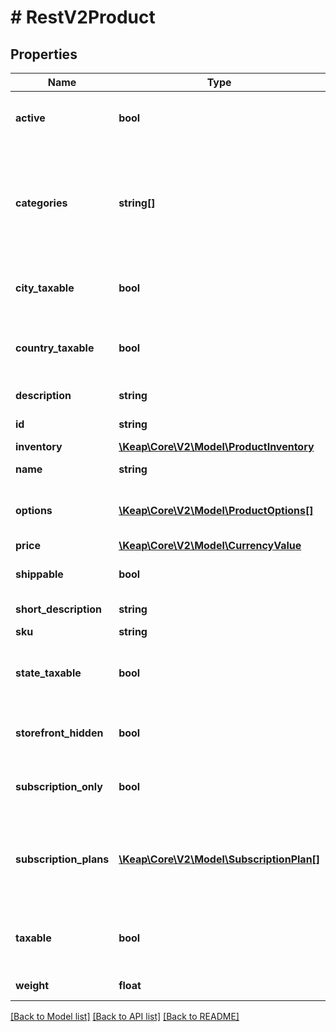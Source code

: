 # # RestV2Product

## Properties

Name | Type | Description | Notes
------------ | ------------- | ------------- | -------------
**active** | **bool** | True means active, False means inactive | [optional]
**categories** | **string[]** | List of category ids to indicate which categories this product will belong to. Can be empty. | [optional]
**city_taxable** | **bool** | If city-based taxes should be applied to this product | [optional]
**country_taxable** | **bool** | If country-based taxes should be applied to this product | [optional]
**description** | **string** | Product long description | [optional]
**id** | **string** | The product ID | [optional]
**inventory** | [**\Keap\Core\V2\Model\ProductInventory**](ProductInventory.md) |  | [optional]
**name** | **string** | Product name | [optional]
**options** | [**\Keap\Core\V2\Model\ProductOptions[]**](ProductOptions.md) | List of product options. Can be empty. | [optional]
**price** | [**\Keap\Core\V2\Model\CurrencyValue**](CurrencyValue.md) |  | [optional]
**shippable** | **bool** | If the product requires shipping | [optional]
**short_description** | **string** | Product short description | [optional]
**sku** | **string** | Product SKU | [optional]
**state_taxable** | **bool** | If state-based taxes should be applied to this product | [optional]
**storefront_hidden** | **bool** | If the product should not be shown in the storefront | [optional]
**subscription_only** | **bool** | If the product is a subscription-only product | [optional]
**subscription_plans** | [**\Keap\Core\V2\Model\SubscriptionPlan[]**](SubscriptionPlan.md) | List of subscription plans associated with the product. Can be empty. | [optional]
**taxable** | **bool** | Whether or not the product should be taxed | [optional]
**weight** | **float** | Product weight | [optional]

[[Back to Model list]](../../README.md#models) [[Back to API list]](../../README.md#endpoints) [[Back to README]](../../README.md)
